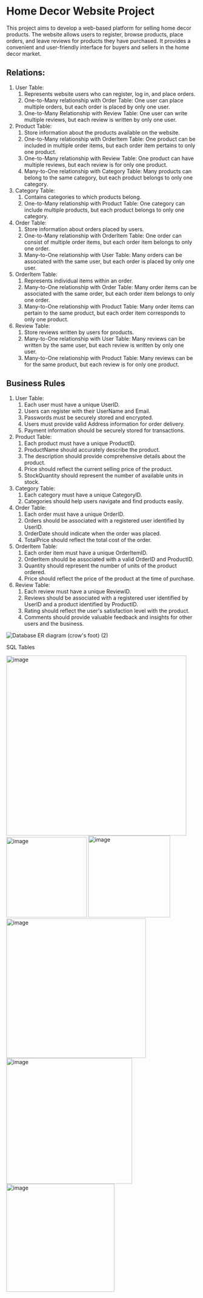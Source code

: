 
# Home Decor Website Project

This project aims to develop a web-based platform for selling home decor products. The website allows users to register, browse products, place orders, and leave reviews for products they have purchased. It provides a convenient and user-friendly interface for buyers and sellers in the home decor market.

## Relations:
<ol>
<li> User Table:
<ol>
   <li> Represents website users who can register, log in, and place orders. </li>
   <li> One-to-Many relationship with Order Table: One user can place multiple orders, but each order is placed by only one user. </li>
   <li> One-to-Many Relationship with Review Table: One user can write multiple reviews, but each review is written by only one user. </li>
</ol>
</li>

<li> Product Table:
<ol>
   <li> Store information about the products available on the website.</li>
   <li> One-to-Many relationship with OrderItem Table: One product can be included in multiple order items, but each order item pertains to only one product. </li>
   <li> One-to-Many relationship with Review Table: One product can have multiple reviews, but each review is for only one product. </li>
   <li> Many-to-One relationship with Category Table: Many products can belong to the same category, but each product belongs to only one category. </li>
</ol>
</li>

<li> Category Table:
<ol>
   <li> Contains categories to which products belong. </li>
   <li> One-to-Many relationship with Product Table: One category can include multiple products, but each product belongs to only one category. </li>
</ol>
</li>

<li> Order Table:  
<ol>
   <li> Store information about orders placed by users. </li>
   <li> One-to-Many relationship with OrderItem Table: One order can consist of multiple order items, but each order item belongs to only one order. </li>
   <li> Many-to-One relationship with User Table: Many orders can be associated with the same user, but each order is placed by only one user. </li>
</ol>
</li>

<li> OrderItem Table:
<ol>
   <li> Represents individual items within an order. </li>
   <li> Many-to-One relationship with Order Table: Many order items can be associated with the same order, but each order item belongs to only one order. </li>
   <li> Many-to-One relationship with Product Table: Many order items can pertain to the same product, but each order item corresponds to only one product. </li>
</ol>
</li>

<li> Review Table:
<ol>
   <li> Store reviews written by users for products. </li>
   <li> Many-to-One relationship with User Table: Many reviews can be written by the same user, but each review is written by only one user. </li>
   <li> Many-to-One relationship with Product Table: Many reviews can be for the same product, but each review is for only one product. </li>
</ol>
</li>
</ol>

## Business Rules
<ol>
<li> User Table: 
<ol>
   <li> Each user must have a unique UserID.</li>
   <li> Users can register with their UserName and Email. </li>
   <li> Passwords must be securely stored and encrypted. </li>
   <li> Users must provide valid Address information for order delivery. </li>
   <li> Payment information should be securely stored for transactions. </li>
</ol>
</li>

<li> Product Table:
<ol>
   <li> Each product must have a unique ProductID. </li>
   <li> ProductName should accurately describe the product. </li>
   <li> The description should provide comprehensive details about the product. </li>
   <li> Price should reflect the current selling price of the product. </li>
   <li> StockQuantity should represent the number of available units in stock. </li>
</ol>
</li>

<li> Category Table:
<ol>
   <li> Each category must have a unique CategoryID. </li>
   <li> Categories should help users navigate and find products easily. </li>
</ol>
</li>

<li> Order Table:
<ol>
   <li> Each order must have a unique OrderID. </li>
   <li> Orders should be associated with a registered user identified by UserID. </li>
   <li> OrderDate should indicate when the order was placed. </li>
   <li> TotalPrice should reflect the total cost of the order. </li>
</ol>
</li>

<li> OrderItem Table:
   <ol>
   <li> Each order item must have a unique OrderItemID. </li>
   <li> OrderItem should be associated with a valid OrderID and ProductID. </li>
   <li> Quantity should represent the number of units of the product ordered. </li>
   <li> Price should reflect the price of the product at the time of purchase. </li>
  </ol>
</li>

<li>Review Table:
<ol>
   <li> Each review must have a unique ReviewID. </li>
   <li> Reviews should be associated with a registered user identified by UserID and a product identified by ProductID. </li>
   <li> Rating should reflect the user's satisfaction level with the product. </li>
   <li> Comments should provide valuable feedback and insights for other users and the business. </li>
</ol>
</li>
</ol>

![Database ER diagram (crow's foot) (2)](https://github.com/Pratyusha1013/WebApp/assets/135672480/7ab61686-e827-409b-91ba-791692a505b6)


SQL Tables

<img width="475" alt="image" src="https://github.com/Pratyusha1013/WebApp/assets/135672480/2740bb7d-59c4-4849-a85b-e693ab51ef54">

<img width="212" alt="image" src="https://github.com/Pratyusha1013/WebApp/assets/135672480/df63b581-c5a1-42f6-b784-3aa4d61864f4">

<img width="216" alt="image" src="https://github.com/Pratyusha1013/WebApp/assets/135672480/8d9fba05-4198-4aa6-9c57-825fb7b245fe">

<img width="368" alt="image" src="https://github.com/Pratyusha1013/WebApp/assets/135672480/5030761b-a873-4e87-be45-b9a62af89459">

<img width="332" alt="image" src="https://github.com/Pratyusha1013/WebApp/assets/135672480/d35e88f0-87f1-463d-9248-c68ea4c4741d">

<img width="285" alt="image" src="https://github.com/Pratyusha1013/WebApp/assets/135672480/9ba2c904-474d-4b26-91c2-29eab0d1a933">














